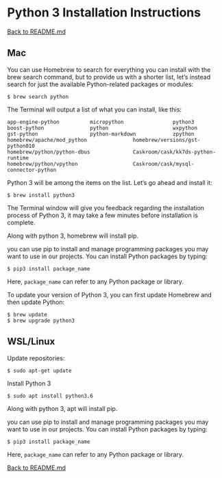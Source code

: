 # Python 3 Installation Instructions

[Back to README.md](README.md)

## Mac
You can use Homebrew to search for everything you can install with the brew search command, but to provide us with a shorter list, let’s instead search for just the available Python-related packages or modules:

```
$ brew search python
```

The Terminal will output a list of what you can install, like this:

```
app-engine-python          micropython                python3                 
boost-python               python                     wxpython                 
gst-python                 python-markdown            zpython                  
homebrew/apache/mod_python               homebrew/versions/gst-python010        
homebrew/python/python-dbus              Caskroom/cask/kk7ds-python-runtime     
homebrew/python/vpython                  Caskroom/cask/mysql-connector-python   

```

Python 3 will be among the items on the list. Let’s go ahead and install it:

```
$ brew install python3
```

The Terminal window will give you feedback regarding the installation process of Python 3, it may take a few minutes before installation is complete.

Along with python 3, homebrew will install pip.

you can use pip to install and manage programming packages you may want to use in our projects. You can install Python packages by typing:

```
$ pip3 install package_name
```
Here, `package_name` can refer to any Python package or library.

To update your version of Python 3, you can first update Homebrew and then update Python:

```
$ brew update
$ brew upgrade python3
```

## WSL/Linux
Update repositories:
```
$ sudo apt-get update
```

Install Python 3
```
$ sudo apt install python3.6
```

Along with python 3, apt will install pip.

you can use pip to install and manage programming packages you may want to use in our projects. You can install Python packages by typing:

```
$ pip3 install package_name
```
Here, `package_name` can refer to any Python package or library.

[Back to README.md](README.md)